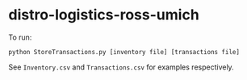# distro-logistics-ross-umich

To run:
```
python StoreTransactions.py [inventory file] [transactions file]
```

See `Inventory.csv` and `Transactions.csv` for examples respectively. 
